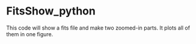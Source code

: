 # FitsShow_python


This code will show a fits file and make two zoomed-in parts.  It plots all of them in one figure.  
